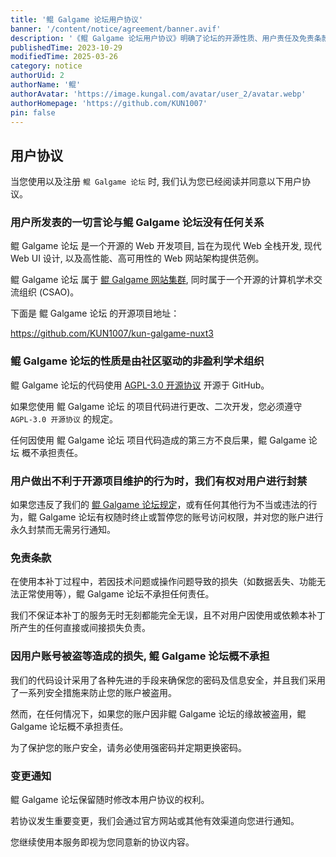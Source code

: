 ```yaml
---
title: '鲲 Galgame 论坛用户协议'
banner: '/content/notice/agreement/banner.avif'
description: '《鲲 Galgame 论坛用户协议》明确了论坛的开源性质、用户责任及免责条款。论坛为非盈利的社区驱动学术组织，遵循 AGPL-3.0 许可协议，用户使用其代码需遵守相关规定。所有用户言论仅代表个人，与论坛无关。若用户违反论坛规定或损害开源项目维护，论坛有权封禁账号。协议强调用户需自行保护账户安全，因盗号或技术问题导致的损失论坛概不负责。此外，论坛保留修改协议的权利，重要变更将通过官方网站通知，用户继续使用即视为同意新协议内容。'
publishedTime: 2023-10-29
modifiedTime: 2025-03-26
category: notice
authorUid: 2
authorName: '鲲'
authorAvatar: 'https://image.kungal.com/avatar/user_2/avatar.webp'
authorHomepage: 'https://github.com/KUN1007'
pin: false
---
```


## 用户协议

当您使用以及注册 `鲲 Galgame 论坛` 时, 我们认为您已经阅读并同意以下用户协议。

### 用户所发表的一切言论与鲲 Galgame 论坛没有任何关系

鲲 Galgame 论坛 是一个开源的 Web 开发项目, 旨在为现代 Web 全栈开发, 现代 Web UI 设计, 以及高性能、高可用性的 Web 网站架构提供范例。

鲲 Galgame 论坛 属于 [鲲 Galgame 网站集群](https://nav.kungal.org/), 同时属于一个开源的计算机学术交流组织 (CSAO)。

下面是 鲲 Galgame 论坛 的开源项目地址：

https://github.com/KUN1007/kun-galgame-nuxt3

### 鲲 Galgame 论坛的性质是由社区驱动的非盈利学术组织

鲲 Galgame 论坛的代码使用 [AGPL-3.0 开源协议](https://www.gnu.org/licenses/agpl-3.0.en.html) 开源于 GitHub。

如果您使用 鲲 Galgame 论坛 的项目代码进行更改、二次开发，您必须遵守 `AGPL-3.0 开源协议` 的规定。

任何因使用 鲲 Galgame 论坛 项目代码造成的第三方不良后果，鲲 Galgame 论坛 概不承担责任。

### 用户做出不利于开源项目维护的行为时，我们有权对用户进行封禁

如果您违反了我们的 [鲲 Galgame 论坛规定](/doc/notice/rules)，或有任何其他行为不当或违法的行为，鲲 Galgame 论坛有权随时终止或暂停您的账号访问权限，并对您的账户进行永久封禁而无需另行通知。

### 免责条款

在使用本补丁过程中，若因技术问题或操作问题导致的损失（如数据丢失、功能无法正常使用等），鲲 Galgame 论坛不承担任何责任。

我们不保证本补丁的服务无时无刻都能完全无误，且不对用户因使用或依赖本补丁所产生的任何直接或间接损失负责。

### 因用户账号被盗等造成的损失, 鲲 Galgame 论坛概不承担

我们的代码设计采用了各种先进的手段来确保您的密码及信息安全，并且我们采用了一系列安全措施来防止您的账户被盗用。

然而，在任何情况下，如果您的账户因非鲲 Galgame 论坛的缘故被盗用，鲲 Galgame 论坛概不承担责任。

为了保护您的账户安全，请务必使用强密码并定期更换密码。

### 变更通知

鲲 Galgame 论坛保留随时修改本用户协议的权利。

若协议发生重要变更，我们会通过官方网站或其他有效渠道向您进行通知。

您继续使用本服务即视为您同意新的协议内容。
